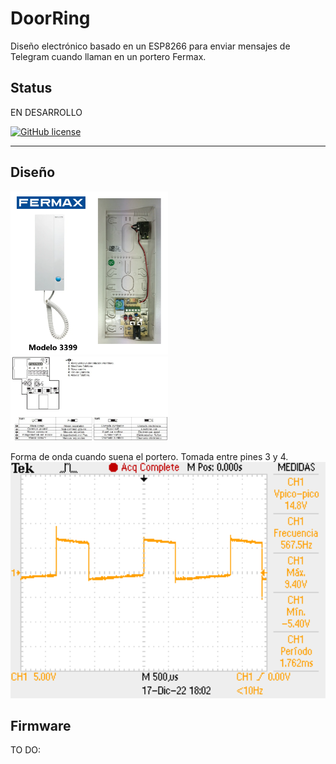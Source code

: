 # DoorRing

Diseño electrónico basado en un ESP8266 para enviar mensajes de Telegram cuando llaman en un portero Fermax.

## Status

EN DESARROLLO

[![GitHub license](https://img.shields.io/badge/license-MIT-blue.svg)](https://raw.githubusercontent.com/StartBootstrap/startbootstrap-agency/master/LICENSE)

___

## Diseño

<img src="https://github.com/plextoriano/DoorRing/blob/main/images/fermax_3399_0.png" width=50% height=50%>

<img src="https://github.com/plextoriano/DoorRing/blob/main/images/fermax_3399_2.jpg" width=50% height=50%>

Forma de onda cuando suena el portero. Tomada entre pines 3 y 4.
<img src="https://github.com/plextoriano/DoorRing/blob/main/images/F0004TEK.png" width=100% height=100%>


## Firmware
TO DO:
